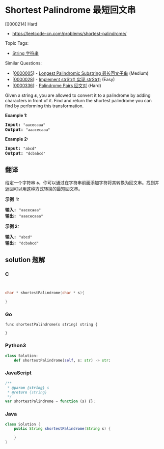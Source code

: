 # Shortest Palindrome 最短回文串

[0000214] Hard

- https://leetcode-cn.com/problems/shortest-palindrome/

Topic Tags:

- [String 字符串](https://leetcode-cn.com/tag/string/)

Similar Questions:

- [[0000005](https://leetcode-cn.com/problems/longest-palindromic-substring/)] - [Longest Palindromic Substring 最长回文子串](./0000005.longest-palindromic-substring.md) (Medium)
- [[0000028](https://leetcode-cn.com/problems/implement-strstr/)] - [Implement strStr() 实现 strStr()](./0000028.implement-strstr.md) (Easy)
- [[0000336](https://leetcode-cn.com/problems/palindrome-pairs/)] - [Palindrome Pairs 回文对](./0000336.palindrome-pairs.md) (Hard)

Given a string _**s**_, you are allowed to convert it to a palindrome by adding characters in front of it. Find and return the shortest palindrome you can find by performing this transformation.

**Example 1:**

<pre><strong>Input: </strong><code>"aacecaaa"</code>
<strong>Output:</strong> <code>"aaacecaaa"</code>
</pre>

**Example 2:**

<pre><strong>Input: </strong><code>"abcd"</code>
<strong>Output:</strong> <code>"dcbabcd"</code></pre>

## 翻译

给定一个字符串 _**s**_，你可以通过在字符串前面添加字符将其转换为回文串。找到并返回可以用这种方式转换的最短回文串。

**示例  1:**

<pre><strong>输入: </strong><code>"aacecaaa"</code>
<strong>输出:</strong> <code>"aaacecaaa"</code>
</pre>

**示例 2:**

<pre><strong>输入: </strong><code>"abcd"</code>
<strong>输出:</strong> <code>"dcbabcd"</code></pre>

## solution 题解

### C

```c


char * shortestPalindrome(char * s){

}


```

### Go

```golang
func shortestPalindrome(s string) string {

}
```

### Python3

```python
class Solution:
    def shortestPalindrome(self, s: str) -> str:
```

### JavaScript

```javascript
/**
 * @param {string} s
 * @return {string}
 */
var shortestPalindrome = function (s) {};
```

### Java

```java
class Solution {
    public String shortestPalindrome(String s) {

    }
}
```
